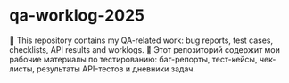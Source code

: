 # qa-worklog-2025
🧪 This repository contains my QA-related work:   bug reports, test cases, checklists, API results and worklogs.  🧪 Этот репозиторий содержит мои рабочие материалы по тестированию:   баг-репорты, тест-кейсы, чек-листы, результаты API-тестов и дневники задач.
